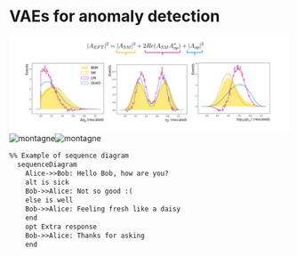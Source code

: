 # VAEs for anomaly detection
<img src="./docs/assets/images/eft.png" alt="lasagna">
<img src="./docs/assets/images/montagne.png" alt="montagne"><img src="./docs/assets/images/montagne.png" alt="montagne">

```mermaid
%% Example of sequence diagram
  sequenceDiagram
    Alice->>Bob: Hello Bob, how are you?
    alt is sick
    Bob->>Alice: Not so good :(
    else is well
    Bob->>Alice: Feeling fresh like a daisy
    end
    opt Extra response
    Bob->>Alice: Thanks for asking
    end
```
